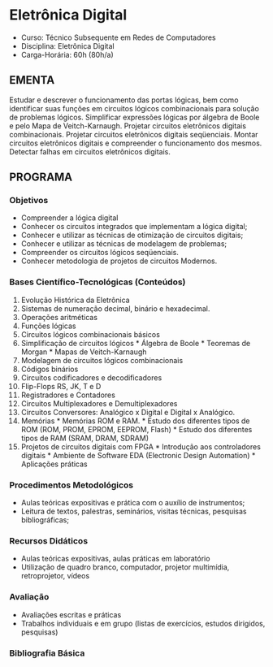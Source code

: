 # Eletrônica Digital 


* Curso: Técnico Subsequente em Redes de Computadores
* Disciplina: Eletrônica Digital                                                          
* Carga-Horária: 60h (80h/a)

## EMENTA

Estudar e descrever o funcionamento das portas lógicas, bem como identificar suas funções em circuitos lógicos
combinacionais para solução de problemas lógicos. Simplificar expressões lógicas por álgebra de Boole e pelo
Mapa de Veitch-Karnaugh. Projetar circuitos eletrônicos digitais combinacionais. Projetar circuitos eletrônicos
digitais seqüenciais. Montar circuitos eletrônicos digitais e compreender o funcionamento dos mesmos. Detectar
falhas em circuitos eletrônicos digitais.

## PROGRAMA
### Objetivos

* Compreender a lógica digital
* Conhecer os circuitos integrados que implementam a lógica digital;
* Conhecer e utilizar as técnicas de otimização de circuitos digitais;
* Conhecer e utilizar as técnicas de modelagem de problemas;
* Compreender os circuitos lógicos seqüenciais.
* Conhecer metodologia de projetos de circuitos Modernos.

### Bases Científico-Tecnológicas (Conteúdos)

1.    Evolução Histórica da Eletrônica
2.    Sistemas de numeração decimal, binário e hexadecimal.
3.    Operações aritméticas
4.    Funções lógicas
5.    Circuitos lógicos combinacionais básicos
6.    Simplificação de circuitos lógicos
    * Álgebra de Boole
    * Teoremas de Morgan
    * Mapas de Veitch-Karnaugh
7.    Modelagem de circuitos lógicos combinacionais
8.    Códigos binários
9.    Circuitos codificadores e decodificadores
10.   Flip-Flops RS, JK, T e D
11.   Registradores e Contadores
12.   Circuitos Multiplexadores e Demultiplexadores
13.   Circuitos Conversores: Analógico x Digital e Digital x Analógico.
14.   Memórias
    * Memórias ROM e RAM.
    * Estudo dos diferentes tipos de ROM (ROM, PROM, EPROM, EEPROM, Flash)
    * Estudo dos diferentes tipos de RAM (SRAM, DRAM, SDRAM)
15.   Projetos de circuitos digitais com FPGA
    * Introdução aos controladores digitais
    * Ambiente de Software EDA (Electronic Design Automation)
    * Aplicações práticas

### Procedimentos Metodológicos

* Aulas teóricas expositivas e prática com o auxílio de instrumentos;
* Leitura de textos, palestras, seminários, visitas técnicas, pesquisas bibliográficas;

### Recursos Didáticos

* Aulas teóricas expositivas, aulas práticas em laboratório
* Utilização de quadro branco, computador, projetor multimídia, retroprojetor, vídeos

### Avaliação

* Avaliações escritas e práticas
* Trabalhos individuais e em grupo (listas de exercícios, estudos dirigidos, pesquisas)

### Bibliografia Básica